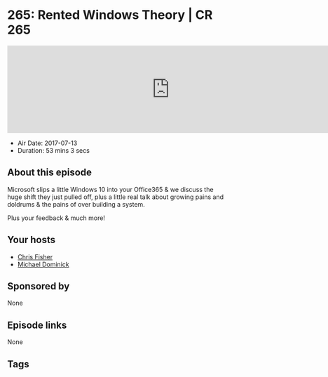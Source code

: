 # 265: Rented Windows Theory | CR 265

<iframe src="https://player.fireside.fm/v2/MLf2ZzhC+RX1XndcY?theme=dark" width="740" height="200" frameborder="0" scrolling="no"></iframe>

* Air Date: 2017-07-13
* Duration: 53 mins 3 secs

## About this episode

Microsoft slips a little Windows 10 into your Office365 & we discuss the huge shift they just pulled off, plus a little real talk about growing pains and doldrums & the pains of over building a system.

Plus your feedback & much more!

## Your hosts
* [Chris Fisher](https://coder.show/hosts/chrislas)
* [Michael Dominick](https://coder.show/hosts/michael)

## Sponsored by

None



## Episode links

None



## Tags

